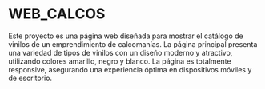 # WEB_CALCOS
Este proyecto es una página web diseñada para mostrar el catálogo de vinilos de un emprendimiento de calcomanías. La página principal presenta una variedad de tipos de vinilos con un diseño moderno y atractivo, utilizando colores amarillo, negro y blanco. La página es totalmente responsive, asegurando una experiencia óptima en dispositivos móviles y de escritorio.
